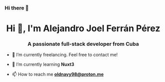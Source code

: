 ### Hi there 👋

<!--
**aferranperez/aferranperez** is a ✨ _special_ ✨ repository because its `README.md` (this file) appears on your GitHub profile.

Here are some ideas to get you started:

- 🔭 I’m currently working on ...
- 🌱 I’m currently learning ...
- 👯 I’m looking to collaborate on ...
- 🤔 I’m looking for help with ...
- 💬 Ask me about ...
- 📫 How to reach me: ...
- 😄 Pronouns: ...
- ⚡ Fun fact: ...
-->
<h1 align="center">Hi 👋, I'm Alejandro Joel Ferrán Pérez </h1>
<h3 align="center">A passionate full-stack developer from Cuba</h3>

- 🔭 I’m currently freelancing. Feel free to contact me!

- 🌱 I’m currently learning **Nuxt3**

<!-- 👨‍💻 My tech stack, my projects and more are available at [**https://florian-lefebvre.dev**](https://florian-lefebvre.dev) -->

- 📫 How to reach me **oldnavy98@proton.me**
